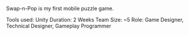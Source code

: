Swap-n-Pop is my first mobile puzzle game.

Tools used: Unity
Duration: 2 Weeks
Team Size: ~5
Role: Game Designer, Technical Designer, Gameplay Programmer
